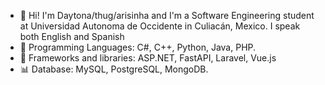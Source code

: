 - 🔭 Hi! I'm Daytona/thug/arisinha and I'm a Software Engineering student at Universidad Autonoma de Occidente in Culiacán, Mexico. I speak both English and Spanish
- 🌱 Programming Languages: C#, C++, Python, Java, PHP.
- 🩻 Frameworks and libraries: ASP.NET, FastAPI, Laravel, Vue.js
- 📊 Database: MySQL, PostgreSQL, MongoDB.

